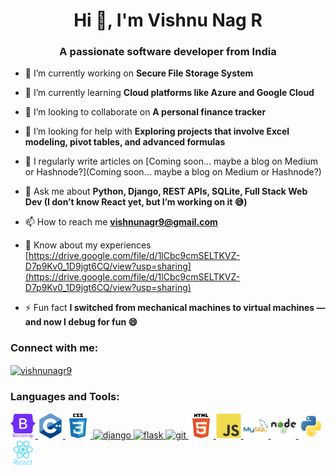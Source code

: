 <h1 align="center">Hi 👋, I'm Vishnu Nag R</h1>
<h3 align="center">A passionate software developer from India</h3>

- 🔭 I’m currently working on **Secure File Storage System**

- 🌱 I’m currently learning **Cloud platforms like Azure and Google Cloud**

- 👯 I’m looking to collaborate on **A personal finance tracker**

- 🤝 I’m looking for help with **Exploring projects that involve Excel modeling, pivot tables, and advanced formulas**

- 📝 I regularly write articles on [Coming soon... maybe a blog on Medium or Hashnode?](Coming soon... maybe a blog on Medium or Hashnode?)

- 💬 Ask me about **Python, Django, REST APIs, SQLite, Full Stack Web Dev (I don’t know React yet, but I’m working on it 😅)**

- 📫 How to reach me **vishnunagr9@gmail.com**

- 📄 Know about my experiences [https://drive.google.com/file/d/1lCbc9cmSELTKVZ-D7p9Kv0_1D9jgt6CQ/view?usp=sharing](https://drive.google.com/file/d/1lCbc9cmSELTKVZ-D7p9Kv0_1D9jgt6CQ/view?usp=sharing)

- ⚡ Fun fact **I switched from mechanical machines to virtual machines — and now I debug for fun 😄**

<h3 align="left">Connect with me:</h3>
<p align="left">
<a href="https://www.hackerrank.com/vishnunagr9" target="blank"><img align="center" src="https://raw.githubusercontent.com/rahuldkjain/github-profile-readme-generator/master/src/images/icons/Social/hackerrank.svg" alt="vishnunagr9" height="30" width="40" /></a>
</p>

<h3 align="left">Languages and Tools:</h3>
<p align="left"> <a href="https://getbootstrap.com" target="_blank" rel="noreferrer"> <img src="https://raw.githubusercontent.com/devicons/devicon/master/icons/bootstrap/bootstrap-plain-wordmark.svg" alt="bootstrap" width="40" height="40"/> </a> <a href="https://www.w3schools.com/cpp/" target="_blank" rel="noreferrer"> <img src="https://raw.githubusercontent.com/devicons/devicon/master/icons/cplusplus/cplusplus-original.svg" alt="cplusplus" width="40" height="40"/> </a> <a href="https://www.w3schools.com/css/" target="_blank" rel="noreferrer"> <img src="https://raw.githubusercontent.com/devicons/devicon/master/icons/css3/css3-original-wordmark.svg" alt="css3" width="40" height="40"/> </a> <a href="https://www.djangoproject.com/" target="_blank" rel="noreferrer"> <img src="https://cdn.worldvectorlogo.com/logos/django.svg" alt="django" width="40" height="40"/> </a> <a href="https://flask.palletsprojects.com/" target="_blank" rel="noreferrer"> <img src="https://www.vectorlogo.zone/logos/pocoo_flask/pocoo_flask-icon.svg" alt="flask" width="40" height="40"/> </a> <a href="https://git-scm.com/" target="_blank" rel="noreferrer"> <img src="https://www.vectorlogo.zone/logos/git-scm/git-scm-icon.svg" alt="git" width="40" height="40"/> </a> <a href="https://www.w3.org/html/" target="_blank" rel="noreferrer"> <img src="https://raw.githubusercontent.com/devicons/devicon/master/icons/html5/html5-original-wordmark.svg" alt="html5" width="40" height="40"/> </a> <a href="https://developer.mozilla.org/en-US/docs/Web/JavaScript" target="_blank" rel="noreferrer"> <img src="https://raw.githubusercontent.com/devicons/devicon/master/icons/javascript/javascript-original.svg" alt="javascript" width="40" height="40"/> </a> <a href="https://www.mysql.com/" target="_blank" rel="noreferrer"> <img src="https://raw.githubusercontent.com/devicons/devicon/master/icons/mysql/mysql-original-wordmark.svg" alt="mysql" width="40" height="40"/> </a> <a href="https://nodejs.org" target="_blank" rel="noreferrer"> <img src="https://raw.githubusercontent.com/devicons/devicon/master/icons/nodejs/nodejs-original-wordmark.svg" alt="nodejs" width="40" height="40"/> </a> <a href="https://www.python.org" target="_blank" rel="noreferrer"> <img src="https://raw.githubusercontent.com/devicons/devicon/master/icons/python/python-original.svg" alt="python" width="40" height="40"/> </a> <a href="https://reactjs.org/" target="_blank" rel="noreferrer"> <img src="https://raw.githubusercontent.com/devicons/devicon/master/icons/react/react-original-wordmark.svg" alt="react" width="40" height="40"/> </a> </p>
